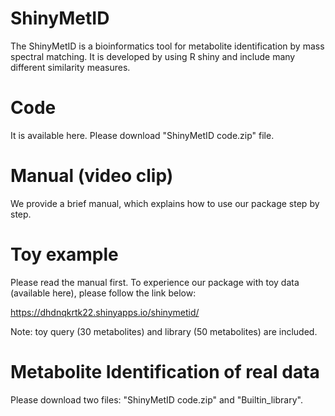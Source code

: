 # ShinyMetID
The ShinyMetID is a bioinformatics tool for metabolite identification by mass spectral matching. 
It is developed by using R shiny and include many different similarity measures.

# Code
It is available here. Please download "ShinyMetID code.zip" file.

# Manual (video clip)
We provide a brief manual, which explains how to use our package step by step.


# Toy example
Please read the manual first.
To experience our package with toy data (available here), please follow the link below:

https://dhdnqkrtk22.shinyapps.io/shinymetid/

Note: toy query (30 metabolites) and library (50 metabolites) are included.

# Metabolite Identification of real data
Please download two files: "ShinyMetID code.zip" and "Builtin_library".
